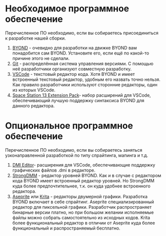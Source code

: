 # Необходимое программное обеспечение

Перечисленное ПО необходимо, если вы собираетесь присоединиться к разработке нашей сборки.

1. [BYOND](https://www.byond.com/download/) - очевидно для разработки на движке BYOND вам понадобится сам BYOND. Установите его, если ещё по какой-то причине этого не сделали.
2. [Git](https://git-scm.com/downloads) - распределённая система управления версиями. С помощью неё разработчики организуют совместную разработку.
3. [VSCode](https://code.visualstudio.com/) - текстовый редактор кода. Хотя BYOND и имеет встроенный текстовый редактор, удобным его назвать точно нельзя. Как правило разработчики используют сторонние редакторы, один из которых VSCode.
4. [Space Station 13 Extension Pack](https://marketplace.visualstudio.com/items?itemName=Goonstation.goonstation-extpack)- набор расширений для VSCode, обеспечивающий лучшую поддержку синтаксиса BYOND для данного редактора.

# Опциональное программное обеспечение

Перечисленное ПО необходимо, если вы собираетесь заняться узконаправленной разработкой по типу спрайтинга, мапинга и т.д.

1. [DMI Editor](https://marketplace.visualstudio.com/items?itemName=AnturK.dmi-editor)- расширения для VSCode, обеспечивающие поддержку графических файлов .dmi в редакторе.
2. [StrongDMM](https://github.com/SpaiR/StrongDMM/releases) - редактор уровней BYOND. Как и в случае с редактором кода BYOND имеет встроенный редактор уровней. Но StrongDMM куда более предпочтительнее, т.к. он куда удобнее встроенного редактора.
3. [Aseprite](https://www.aseprite.org/) или [Krita](https://krita.org) - редакторы двумерной графики. Разработка BYOND включает в себе спрайтинг. Aseprite специализированный редактор для пиксельной графики. Разработчик распространяет бинарные версии платно, но при большом желании исполняемые файлы можно собрать самостоятельно из исходных кодов. Krita более функциональный редактор в отличии от Aseprite куда более функциональный и распространяемый бесплатно.